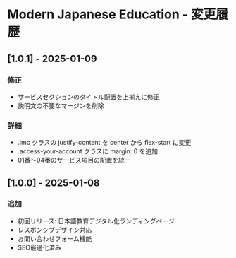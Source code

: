 # Modern Japanese Education - 変更履歴

## [1.0.1] - 2025-01-09
### 修正
- サービスセクションのタイトル配置を上揃えに修正
- 説明文の不要なマージンを削除

### 詳細
- .lmc クラスの justify-content を center から flex-start に変更
- .access-your-account クラスに margin: 0 を追加
- 01番〜04番のサービス項目の配置を統一

## [1.0.0] - 2025-01-08
### 追加
- 初回リリース: 日本語教育デジタル化ランディングページ
- レスポンシブデザイン対応
- お問い合わせフォーム機能
- SEO最適化済み
